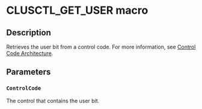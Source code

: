 # CLUSCTL_GET_USER macro

## Description

Retrieves the user bit from a control code. For more information, see [Control Code Architecture](https://learn.microsoft.com/previous-versions/windows/desktop/mscs/control-code-architecture).

## Parameters

### `ControlCode`

The control that contains the user bit.